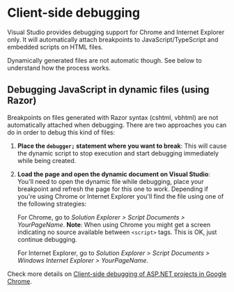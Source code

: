 # Client-side debugging

Visual Studio provides debugging support for Chrome and Internet Explorer only. It will automatically attach breakpoints to JavaScript/TypeScript and embedded scripts on HTML files.

Dynamically generated files are not automatic though. See below to understand how the process works.

## Debugging JavaScript in dynamic files (using Razor)

Breakpoints on files generated with Razor syntax (cshtml, vbhtml) are not automatically attached when debugging. There are two approaches you can do in order to debug this kind of files:

1. **Place the `debugger;` statement where you want to break**: This will cause the dynamic script to stop execution and start debugging immediately while being created.
1. **Load the page and open the dynamic document on Visual Studio**: You'll need to open the dynamic file while debugging, place your breakpoint and refresh the page for this one to work. Depending if you're using Chrome or Internet Explorer you'll find the file using one of the following strategies:

   For Chrome, go to *Solution Explorer > Script Documents > YourPageName*. **Note**: When using Chrome you might get a screen indicating no source available between `<script>` tags. This is OK, just continue debugging.

   For Internet Explorer, go to *Solution Explorer > Script Documents > Windows Internet Explorer > YourPageName*.

Check more details on [Client-side debugging of ASP.NET projects in Google Chrome](https://blogs.msdn.microsoft.com/webdev/2016/11/21/client-side-debugging-of-asp-net-projects-in-google-chrome/).